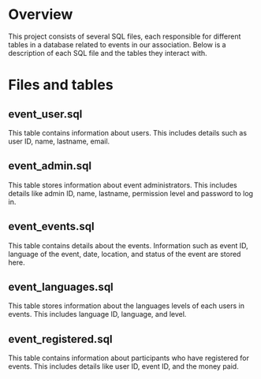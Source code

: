 Overview
========
This project consists of several SQL files, each responsible for different tables in a database related to events in our association. Below is a description of each SQL file and the tables they interact with.

Files and tables 
================ 

event_user.sql
--------------
This table contains information about users. This includes details such as user ID, name, lastname, email.

event_admin.sql
---------------
This table stores information about event administrators. This includes details like admin ID, name, lastname, permission level and password to log in.

event_events.sql
----------------
This table contains details about the events. Information such as event ID, language of the event, date, location, and status of the event are stored here.

event_languages.sql
-------------------
This table stores information about the languages levels of each users in events. This includes language ID, language, and level.

event_registered.sql
--------------------
This table contains information about participants who have registered for events. This includes details like user ID, event ID, and the money paid.
